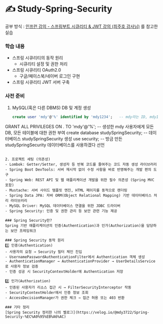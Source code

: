 ﻿# ✍️ Study-Spring-Security
공부 방식 : [인프런 강의 - 스프링부트 시큐리티 & JWT 강의 (최주호 강사님)](https://www.inflearn.com/course/%EC%8A%A4%ED%94%84%EB%A7%81%EB%B6%80%ED%8A%B8-%EC%8B%9C%ED%81%90%EB%A6%AC%ED%8B%B0/dashboard) 를 참고한 실습

### 학습 내용
- 스프링 시큐리티의 동작 원리
  - 시큐리티 설정 및 권한 처리
- 스프링 시큐리티 OAuth2.0
  - 구글/페이스북/네이버 로그인 구현
- 스프링 시큐리티 JWT 서버 구축

### 사전 준비
1. MySQL(혹은 다른 DBMS) DB 및 계정 생성
   ```sql
   create user 'mdy'@'%' identified by 'mdy1234';   -- mdy라는 ID, mdy1234라는 비밀번호의 계정 생성 (@'%'는 어디서든 접속 허용 (IP 제한 없음)을 의미)
GRANT ALL PRIVILEGES ON *.* TO 'mdy'@'%';  -- 생성한 mdy 사용자에게 모든 DB, 모든 테이블에 대한 권한 부여
create database studySpringSecurity;  -- 데이터베이스 studySpringSecurity 생성
use security;    -- 방금 만든 studySpringSecurity 데이터베이스를 사용하겠다 선언
```

2. 프로젝트 세팅 (의존성)
- Lombok: Getter/Setter, 생성자 등 반복 코드를 줄여주는 코드 자동 생성 라이브러리
- Spring Boot DevTools: 서버 재시작 없이 수정 사항을 바로 반영해주는 개발 편의 도구
- Spring Web: REST API 및 웹 애플리케이션 개발을 위한 필수 의존성 (Spring MVC 포함)
- Mustache: 서버 사이드 템플릿 엔진, HTML 페이지를 동적으로 렌더링
- Spring Data JPA: 자바 ORM(Object Relational Mapping) 기반 데이터베이스 처리 라이브러리
- MySQL Driver: MySQL 데이터베이스 연결을 위한 JDBC 드라이버
- Spring Security: 인증 및 권한 관리 등 보안 관련 기능 제공

### Spring Security란?
Spring 기반 애플리케이션의 인증(Authentication)과 인가(Authorization)을 담당하는 보안 프레임워크

### Spring Security 동작 원리
1️⃣ 인증(Authentication)
- 사용자의 요청 → Security 필터 체인 진입
- UsernamePasswordAuthenticationFilter에서 Authentication 객체 생성
- AuthenticationManager → AuthenticationProvider → UserDetailsService로 사용자 정보 검증
- 인증 성공 시 SecurityContextHolder에 Authentication 저장

2️⃣ 인가(Authorization)
- 인증된 사용자가 리소스 접근 시 → FilterSecurityInterceptor 작동
- SecurityContextHolder에서 인증 정보 조회
- AccessDecisionManager가 권한 체크 → 접근 허용 또는 403 반환

### 기타 정리
[Spring Security 정리한 나의 벨로그](https://velog.io/@mdy3722/Spring-Security-%EC%A0%95%EB%A6%AC)
